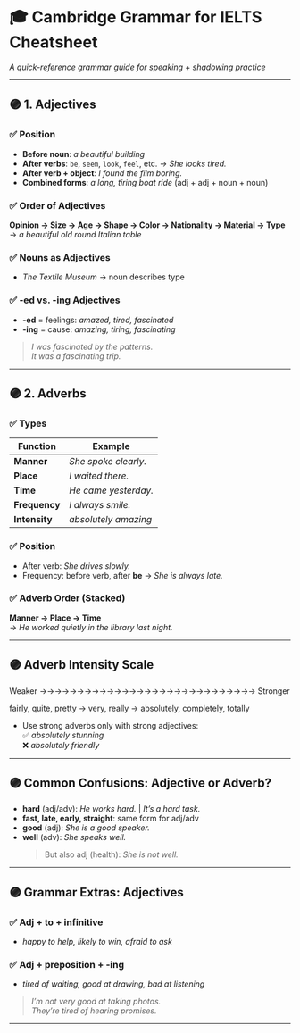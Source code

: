 # 🎓 Cambridge Grammar for IELTS Cheatsheet  
_A quick-reference grammar guide for speaking + shadowing practice_

---

## 🟣 1. Adjectives

### ✅ Position
- **Before noun**: _a beautiful building_
- **After verbs**: `be`, `seem`, `look`, `feel`, etc. → _She looks tired._
- **After verb + object**: _I found the film boring._
- **Combined forms**: _a long, tiring boat ride_ (adj + adj + noun + noun)

### ✅ Order of Adjectives
**Opinion → Size → Age → Shape → Color → Nationality → Material → Type**  
→ _a beautiful old round Italian table_

### ✅ Nouns as Adjectives
- _The Textile Museum_ → noun describes type

### ✅ -ed vs. -ing Adjectives
- **-ed** = feelings: _amazed, tired, fascinated_  
- **-ing** = cause: _amazing, tiring, fascinating_

> _I was fascinated by the patterns._  
> _It was a fascinating trip._

---

## 🟣 2. Adverbs

### ✅ Types
| Function     | Example               |
|--------------|------------------------|
| **Manner**   | _She spoke clearly._   |
| **Place**    | _I waited there._      |
| **Time**     | _He came yesterday._   |
| **Frequency**| _I always smile._      |
| **Intensity**| _absolutely amazing_   |

### ✅ Position
- After verb: _She drives slowly._
- Frequency: before verb, after **be** → _She is always late._

### ✅ Adverb Order (Stacked)
**Manner → Place → Time**  
→ _He worked quietly in the library last night._

---

## 🟣 Adverb Intensity Scale

Weaker →→→→→→→→→→→→→→→→→→→→→→→→→→→→→ Stronger

fairly, quite, pretty → very, really → absolutely, completely, totally

- Use strong adverbs only with strong adjectives:  
  ✅ _absolutely stunning_  
  ❌ _absolutely friendly_

---

## 🟣 Common Confusions: Adjective or Adverb?

- **hard** (adj/adv): _He works hard._ | _It’s a hard task._
- **fast, late, early, straight**: same form for adj/adv
- **good** (adj): _She is a good speaker._
- **well** (adv): _She speaks well._  
  > But also adj (health): _She is not well._

---

## 🟣 Grammar Extras: Adjectives

### ✅ Adj + to + infinitive
- _happy to help, likely to win, afraid to ask_

### ✅ Adj + preposition + -ing
- _tired of waiting, good at drawing, bad at listening_

> _I’m not very good at taking photos._  
> _They’re tired of hearing promises._

---